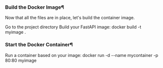 ### Build the Docker Image¶
Now that all the files are in place, let's build the container image.

Go to the project directory
Build your FastAPI image:
docker build -t myimage .

### Start the Docker Container¶
Run a container based on your image:
docker run -d --name mycontainer -p 80:80 myimage

